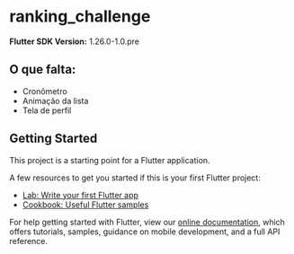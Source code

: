 # ranking_challenge
 **Flutter SDK Version:** 1.26.0-1.0.pre
## O que falta:
 - Cronômetro
 - Animação da lista
 - Tela de perfil

## Getting Started

This project is a starting point for a Flutter application.

A few resources to get you started if this is your first Flutter project:

- [Lab: Write your first Flutter app](https://flutter.dev/docs/get-started/codelab)
- [Cookbook: Useful Flutter samples](https://flutter.dev/docs/cookbook)

For help getting started with Flutter, view our
[online documentation](https://flutter.dev/docs), which offers tutorials,
samples, guidance on mobile development, and a full API reference.
